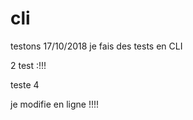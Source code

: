 # cli
testons
17/10/2018
je fais des tests en CLI 


2 test :!!!

teste 4 

je modifie en ligne !!!!
